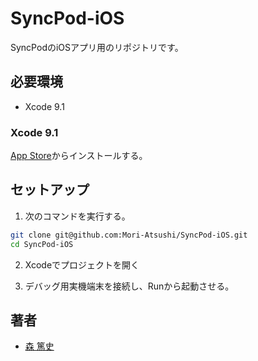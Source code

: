 # SyncPod-iOS
SyncPodのiOSアプリ用のリポジトリです。

## 必要環境
* Xcode 9.1

### Xcode 9.1
[App Store](https://itunes.apple.com/jp/app/xcode/id497799835?mt=12)からインストールする。

## セットアップ
1. 次のコマンドを実行する。
```sh
git clone git@github.com:Mori-Atsushi/SyncPod-iOS.git
cd SyncPod-iOS
```

2. Xcodeでプロジェクトを開く

3. デバッグ用実機端末を接続し、Runから起動させる。

## 著者
* [森 篤史](@Mori-Atsushi)
